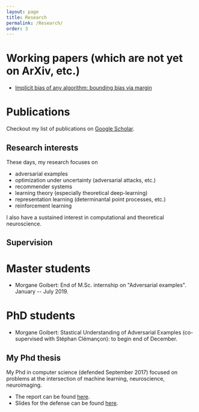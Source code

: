```yaml
---
layout: page
title: Research
permalink: /Research/
order: 3
---
```


Working papers (which are not yet on ArXiv, etc.)
==============
- <a href="/assets/preprints/2020-11-11-implicit-bias.pdf">Implicit bias of any algorithm: bounding bias via margin</a>


Publications
===============
Checkout my list of publications on <a href="https://scholar.google.fr/citations?user=FDWgJY8AAAAJ&hl=fr">Google Scholar</a>.
<!-- Here is a list of some of my publications: -->
<!-- {% raw %} -->
<!-- <iframe src="https://haltools.archives-ouvertes.fr/Public/afficheRequetePubli.php?auteur_exp=Elvis%2C+Dohmatob&CB_auteur=oui&CB_titre=oui&CB_article=oui&langue=Anglais&tri_exp=date_publi&ordre_aff=TA&Fen=Aff&css=../css/VisuCondenseSsCadre.css" -->
<!--  style="width: 100%; border:none" height="1800pt" scrolling="yes"> -->
<!--  &nbsp; -->
<!--  </iframe> -->
<!-- {% endraw %} -->

Research interests
----
These days, my research focuses on

- adversarial examples
- optimization under uncertainty (adversarial attacks, etc.)
- recommender systems
- learning theory (especially theoretical deep-learning)
- representation learning (determinantal point processes, etc.)
- reinforcement learning

I also have a sustained interest in computational and theoretical neuroscience.


Supervision
-----

Master students
===
- Morgane Goibert: End of M.Sc. internship on "Adversarial examples". January -- July 2019.


PhD students
===
-  Morgane Goibert: Stastical Understanding of Adversarial Examples (co-supervised with Stéphan Clémançon): to begin end of December.

My Phd thesis
---
My Phd in computer science (defended September 2017) focused on problems at the intersection of machine learning, neuroscience, neuroimaging.

- The report can be found <a href="https://tel.archives-ouvertes.fr/tel-01630295">here</a>.
- Slides for the defense can be found <a href="https://github.com/dohmatob/thesis/blob/master/slides.pdf">here</a>.
